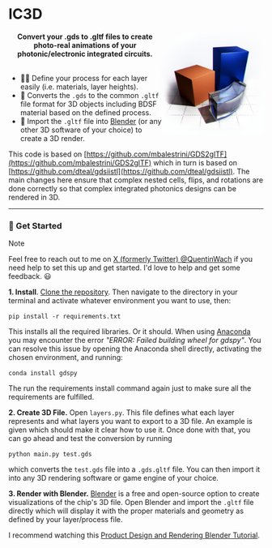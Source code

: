 # IC3D

<img align="right" width="40%" margin="15px" src="docs/xyz2.png"> 

<div style="text-align: center;">
<b>Convert your .gds to .gltf files to create photo-real animations of your photonic/electronic integrated circuits.</b>
</div>
<br>

+ ✍🏻 Define your process for each layer easily (i.e. materials, layer heights).
+ 📐 Converts the `.gds` to the common `.gltf` file format for 3D objects including BDSF material based on the defined process.
+ 🎨 Import the `.gltf` file into [Blender](https://www.blender.org/) (or any other 3D software of your choice) to create a 3D render.


This code is based on [https://github.com/mbalestrini/GDS2glTF](https://github.com/mbalestrini/GDS2glTF) which in turn is based on [https://github.com/dteal/gdsiistl](https://github.com/dteal/gdsiistl).
The main changes here ensure that complex nested cells, flips, and rotations are done correctly so that complex integrated photonics designs can be rendered in 3D.

---
### 🚀 Get Started

>[!NOTE]
Feel free to reach out to me on [X (formerly Twitter) @QuentinWach](https://x.com/QuentinWach) if you need help to set this up and get started. I'd love to help and get some feedback. 😃

**1. Install**. [Clone the repository](). Then navigate to the directory in your terminal and activate whatever environment you want to use, then:
```
pip install -r requirements.txt
```
This installs all the required libraries. Or it should. When using [Anaconda]() you may encounter the error _"ERROR: Failed building wheel for gdspy"_.
You can resolve this issue by opening the Anaconda shell directly, activating the chosen environment, and running:
```
conda install gdspy
```
The run the requirements install command again just to make sure all the requirements are fulfilled.

**2. Create 3D File.** Open `layers.py`. This file defines what each layer represents and what layers you want to export to a 3D file. An example is given which should make it clear how to use it. Once done with that, you can go ahead and test the conversion by running
```
python main.py test.gds
```
which converts the `test.gds` file into a `.gds.gltf` file.
You can then import it into any 3D rendering software or game engine of your choice.

**3. Render with Blender.** 
[Blender](https://www.blender.org/) is a free and open-source option to create visualizations of the chip's 3D file. Open Blender and import the `.gltf` file directly which will display it with the proper materials and geometry as defined by your layer/process file.

I recommend watching this [Product Design and Rendering Blender Tutorial](https://www.youtube.com/watch?v=up_UGQIDOFg).
